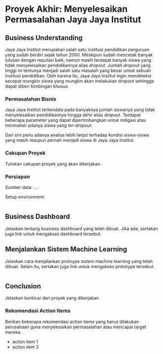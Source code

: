 # Proyek Akhir: Menyelesaikan Permasalahan Jaya Jaya Institut

## Business Understanding

Jaya Jaya Institut merupakan salah satu institusi pendidikan perguruan yang sudah berdiri sejak tahun 2000. Meskipun sudah mencetak banyak lulusan dengan reputasi baik, namun masih terdapat banyak siswa yang tidak menyelesaikan pendidikannya alias *dropout*. Jumlah *dropout* yang tinggi ini tentunya menjadi salah satu masalah yang besar untuk sebuah institusi pendidikan. Oleh karena itu, Jaya Jaya Institut ingin mendeteksi secepat mungkin siswa yang mungkin akan melakukan dropout sehingga dapat diberi bimbingan khusus.

### Permasalahan Bisnis

Jaya Jaya Institut terkendala pada banyaknya jumlah siswanya yang tidak menyelesaikan pendidikannya hingga akhir alias *dropout*. Terdapat beberapa parameter yang dapat dipertimbangkan untuk mitigasi atau minimalisir adanya siswa yang ter-*dropout*. 

Dari sini perlu adanya analisa lebih lanjut terhadap kondisi siswa-siswa yang masih maupun pernah menjadi siswa di Jaya Jaya Institut.

### Cakupan Proyek
Tuliskan cakupan proyek yang akan dikerjakan.

### Persiapan

Sumber data: ....

Setup environment:
```

```

## Business Dashboard
Jelaskan tentang business dashboard yang telah dibuat. Jika ada, sertakan juga link untuk mengakses dashboard tersebut.

## Menjalankan Sistem Machine Learning
Jelaskan cara menjalankan protoype sistem machine learning yang telah dibuat. Selain itu, sertakan juga link untuk mengakses prototype tersebut.

```

```

## Conclusion
Jelaskan konklusi dari proyek yang dikerjakan.

### Rekomendasi Action Items
Berikan beberapa rekomendasi action items yang harus dilakukan perusahaan guna menyelesaikan permasalahan atau mencapai target mereka.
- action item 1
- action item 2
